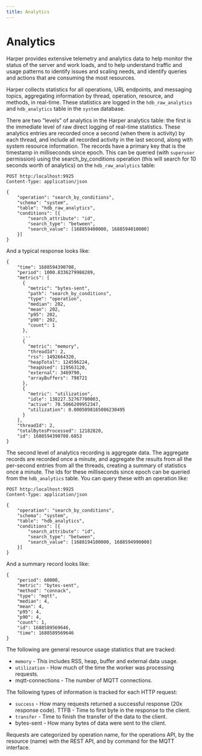 ```yaml
---
title: Analytics
---
```


# Analytics

Harper provides extensive telemetry and analytics data to help monitor the status of the server and work loads, and to help understand traffic and usage patterns to identify issues and scaling needs, and identify queries and actions that are consuming the most resources.

Harper collects statistics for all operations, URL endpoints, and messaging topics, aggregating information by thread, operation, resource, and methods, in real-time. These statistics are logged in the `hdb_raw_analytics` and `hdb_analytics` table in the `system` database.

There are two "levels" of analytics in the Harper analytics table: the first is the immediate level of raw direct logging of real-time statistics. These analytics entries are recorded once a second (when there is activity) by each thread, and include all recorded activity in the last second, along with system resource information. The records have a primary key that is the timestamp in milliseconds since epoch. This can be queried (with `superuser` permission) using the search_by_conditions operation (this will search for 10 seconds worth of analytics) on the `hdb_raw_analytics` table:

```
POST http:/localhost:9925
Content-Type: application/json

{
    "operation": "search_by_conditions",
    "schema": "system",
    "table": "hdb_raw_analytics",
    "conditions": [{
        "search_attribute": "id",
        "search_type": "between",
        "search_value": [168859400000, 1688594010000]
    }]
}
```

And a typical response looks like:

```
{
    "time": 1688594390708,
    "period": 1000.8336279988289,
    "metrics": [
      {
        "metric": "bytes-sent",
        "path": "search_by_conditions",
        "type": "operation",
        "median": 202,
        "mean": 202,
        "p95": 202,
        "p90": 202,
        "count": 1
      },
      ...
      {
        "metric": "memory",
        "threadId": 2,
        "rss": 1492664320,
        "heapTotal": 124596224,
        "heapUsed": 119563120,
        "external": 3469790,
        "arrayBuffers": 798721
      },
      {
        "metric": "utilization",
        "idle": 138227.52767700003,
        "active": 70.5066209952347,
        "utilization": 0.0005098165086230495
      }
    ],
    "threadId": 2,
    "totalBytesProcessed": 12182820,
    "id": 1688594390708.6853
}
```

The second level of analytics recording is aggregate data. The aggregate records are recorded once a minute, and aggregate the results from all the per-second entries from all the threads, creating a summary of statistics once a minute. The ids for these milliseconds since epoch can be queried from the `hdb_analytics` table. You can query these with an operation like:

```
POST http:/localhost:9925
Content-Type: application/json

{
    "operation": "search_by_conditions",
    "schema": "system",
    "table": "hdb_analytics",
    "conditions": [{
        "search_attribute": "id",
        "search_type": "between",
        "search_value": [1688194100000, 1688594990000]
    }]
}
```

And a summary record looks like:

```
{
    "period": 60000,
    "metric": "bytes-sent",
    "method": "connack",
    "type": "mqtt",
    "median": 4,
    "mean": 4,
    "p95": 4,
    "p90": 4,
    "count": 1,
    "id": 1688589569646,
    "time": 1688589569646
}
```

The following are general resource usage statistics that are tracked:

- `memory` - This includes RSS, heap, buffer and external data usage.
- `utilization` - How much of the time the worker was processing requests.
- mqtt-connections - The number of MQTT connections.

The following types of information is tracked for each HTTP request:

- `success` - How many requests returned a successful response (20x response code). TTFB - Time to first byte in the response to the client.
- `transfer` - Time to finish the transfer of the data to the client.
- bytes-sent - How many bytes of data were sent to the client.

Requests are categorized by operation name, for the operations API, by the resource (name) with the REST API, and by command for the MQTT interface.
